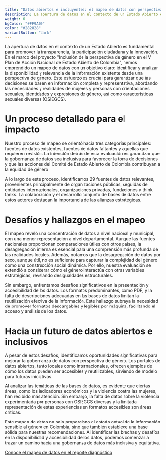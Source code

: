 ```yaml
---
title: "Datos abiertos e incluyentes: el mapeo de datos con perspectiva de género en Colombia"
description: La apertura de datos en el contexto de un Estado Abierto es fundamental para promover la transparencia, la participación ciudadana y la innovación.
weight: 6
bgColor: "#FF9A00"
color: "#282828"
variantButton: "dark"
---
```


La apertura de datos en el contexto de un Estado Abierto es fundamental para promover la transparencia, la participación ciudadana y la innovación. En el marco del proyecto "Inclusión de la perspectiva de género en el V Plan de Acción Nacional de Estado Abierto de Colombia", hemos emprendido un mapeo de datos con un objetivo claro: identificar y analizar la disponibilidad y relevancia de la información existente desde una perspectiva de género. Este esfuerzo es crucial para garantizar que las decisiones se basen en información completa y representativa, abordando las necesidades y realidades de mujeres y personas con orientaciones sexuales, identidades y expresiones de género, así como características sexuales diversas (OSIEGCS).

# Un proceso detallado para el impacto

Nuestro proceso de mapeo se orientó hacia tres categorías principales: fuentes de datos existentes, fuentes de datos faltantes y aquellas que requieren revisión. La intención detrás de esta evaluación es garantizar que la gobernanza de datos sea inclusiva para favorecer la toma de decisiones y que las acciones del Comité de Estado Abierto de Colombia contribuyan a la equidad de género

A lo largo de este proceso, identificamos 29 fuentes de datos relevantes, provenientes principalmente de organizaciones públicas, seguidas de entidades internacionales, organizaciones privadas, fundaciones y think tanks. La colaboración y el desarrollo conjunto de bases de datos entre estos actores destacan la importancia de las alianzas estratégicas.

# Desafíos y hallazgos en el mapeo

El mapeo reveló una concentración de datos a nivel nacional y municipal, con una menor representación a nivel departamental. Aunque las fuentes nacionales proporcionan comparaciones útiles con otros países, la desagregación interna es esencial para una comprensión más profunda de las realidades locales. Además, notamos que la desagregación de datos por sexo, aunque útil, no es suficiente para capturar la complejidad del género como una construcción social dinámica. Por ello, nuestra evaluación se extendió a considerar cómo el género interactúa con otras variables estratégicas, revelando desigualdades estructurales.

Sin embargo, enfrentamos desafíos significativos en la presentación y accesibilidad de los datos. Los formatos predominantes, como PDF, y la falta de descripciones adecuadas en las bases de datos limitan la reutilización efectiva de la información. Este hallazgo subraya la necesidad de promover formatos descargables y legibles por máquina, facilitando el acceso y análisis de los datos.

# Hacia un futuro de datos abiertos e inclusivos

A pesar de estos desafíos, identificamos oportunidades significativas para mejorar la gobernanza de datos con perspectiva de género. Los portales de datos abiertos, tanto locales como internacionales, ofrecen ejemplos de cómo los datos pueden ser accesibles y reutilizables, sirviendo de modelo para futuras iniciativas.

Al analizar las temáticas de las bases de datos, es evidente que ciertas áreas, como los indicadores económicos y la violencia contra las mujeres, han recibido más atención. Sin embargo, la falta de datos sobre la violencia experimentada por personas con OSIEGCS diversas y la limitada representación de estas experiencias en formatos accesibles son áreas críticas.

Este mapeo de datos no solo proporciona el estado actual de la información sensible al género en Colombia, sino que también establece una base sólida para nuestras recomendaciones. Al identificar las brechas y desafíos en la disponibilidad y accesibilidad de los datos, podemos comenzar a trazar un camino hacia una gobernanza de datos más inclusiva y equitativa.

[Conoce el mapeo de datos en el reporte diagnóstico](https://drive.google.com/file/d/1USw-ZmUS-q7-rP4CZl3itlT2G_pjkk8d/view?usp=sharing)
